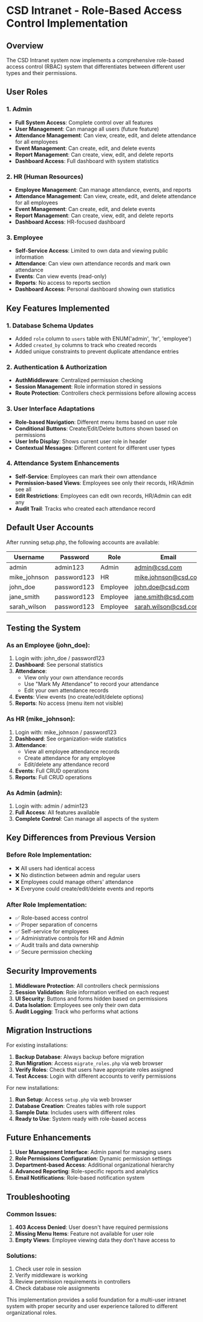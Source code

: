 # CSD Intranet - Role-Based Access Control Implementation

## Overview
The CSD Intranet system now implements a comprehensive role-based access control (RBAC) system that differentiates between different user types and their permissions.

## User Roles

### 1. Admin
- **Full System Access**: Complete control over all features
- **User Management**: Can manage all users (future feature)
- **Attendance Management**: Can view, create, edit, and delete attendance for all employees
- **Event Management**: Can create, edit, and delete events
- **Report Management**: Can create, view, edit, and delete reports
- **Dashboard Access**: Full dashboard with system statistics

### 2. HR (Human Resources)
- **Employee Management**: Can manage attendance, events, and reports
- **Attendance Management**: Can view, create, edit, and delete attendance for all employees
- **Event Management**: Can create, edit, and delete events
- **Report Management**: Can create, view, edit, and delete reports
- **Dashboard Access**: HR-focused dashboard

### 3. Employee
- **Self-Service Access**: Limited to own data and viewing public information
- **Attendance**: Can view own attendance records and mark own attendance
- **Events**: Can view events (read-only)
- **Reports**: No access to reports section
- **Dashboard Access**: Personal dashboard showing own statistics

## Key Features Implemented

### 1. Database Schema Updates
- Added `role` column to `users` table with ENUM('admin', 'hr', 'employee')
- Added `created_by` columns to track who created records
- Added unique constraints to prevent duplicate attendance entries

### 2. Authentication & Authorization
- **AuthMiddleware**: Centralized permission checking
- **Session Management**: Role information stored in sessions
- **Route Protection**: Controllers check permissions before allowing access

### 3. User Interface Adaptations
- **Role-based Navigation**: Different menu items based on user role
- **Conditional Buttons**: Create/Edit/Delete buttons shown based on permissions
- **User Info Display**: Shows current user role in header
- **Contextual Messages**: Different content for different user types

### 4. Attendance System Enhancements
- **Self-Service**: Employees can mark their own attendance
- **Permission-based Views**: Employees see only their records, HR/Admin see all
- **Edit Restrictions**: Employees can edit own records, HR/Admin can edit any
- **Audit Trail**: Tracks who created each attendance record

## Default User Accounts

After running setup.php, the following accounts are available:

| Username | Password | Role | Email |
|----------|----------|------|-------|
| admin | admin123 | Admin | admin@csd.com |
| mike_johnson | password123 | HR | mike.johnson@csd.com |
| john_doe | password123 | Employee | john.doe@csd.com |
| jane_smith | password123 | Employee | jane.smith@csd.com |
| sarah_wilson | password123 | Employee | sarah.wilson@csd.com |

## Testing the System

### As an Employee (john_doe):
1. Login with: john_doe / password123
2. **Dashboard**: See personal statistics
3. **Attendance**: 
   - View only your own attendance records
   - Use "Mark My Attendance" to record your attendance
   - Edit your own attendance records
4. **Events**: View events (no create/edit/delete options)
5. **Reports**: No access (menu item not visible)

### As HR (mike_johnson):
1. Login with: mike_johnson / password123
2. **Dashboard**: See organization-wide statistics
3. **Attendance**: 
   - View all employee attendance records
   - Create attendance for any employee
   - Edit/delete any attendance record
4. **Events**: Full CRUD operations
5. **Reports**: Full CRUD operations

### As Admin (admin):
1. Login with: admin / admin123
2. **Full Access**: All features available
3. **Complete Control**: Can manage all aspects of the system

## Key Differences from Previous Version

### Before Role Implementation:
- ❌ All users had identical access
- ❌ No distinction between admin and regular users
- ❌ Employees could manage others' attendance
- ❌ Everyone could create/edit/delete events and reports

### After Role Implementation:
- ✅ Role-based access control
- ✅ Proper separation of concerns
- ✅ Self-service for employees
- ✅ Administrative controls for HR and Admin
- ✅ Audit trails and data ownership
- ✅ Secure permission checking

## Security Improvements

1. **Middleware Protection**: All controllers check permissions
2. **Session Validation**: Role information verified on each request
3. **UI Security**: Buttons and forms hidden based on permissions
4. **Data Isolation**: Employees see only their own data
5. **Audit Logging**: Track who performs what actions

## Migration Instructions

For existing installations:

1. **Backup Database**: Always backup before migration
2. **Run Migration**: Access `migrate_roles.php` via web browser
3. **Verify Roles**: Check that users have appropriate roles assigned
4. **Test Access**: Login with different accounts to verify permissions

For new installations:

1. **Run Setup**: Access `setup.php` via web browser
2. **Database Creation**: Creates tables with role support
3. **Sample Data**: Includes users with different roles
4. **Ready to Use**: System ready with role-based access

## Future Enhancements

1. **User Management Interface**: Admin panel for managing users
2. **Role Permissions Configuration**: Dynamic permission settings
3. **Department-based Access**: Additional organizational hierarchy
4. **Advanced Reporting**: Role-specific reports and analytics
5. **Email Notifications**: Role-based notification system

## Troubleshooting

### Common Issues:
1. **403 Access Denied**: User doesn't have required permissions
2. **Missing Menu Items**: Feature not available for user role
3. **Empty Views**: Employee viewing data they don't have access to

### Solutions:
1. Check user role in session
2. Verify middleware is working
3. Review permission requirements in controllers
4. Check database role assignments

This implementation provides a solid foundation for a multi-user intranet system with proper security and user experience tailored to different organizational roles.
